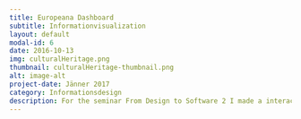 ```yaml
---
title: Europeana Dashboard
subtitle: Informationvisualization
layout: default
modal-id: 6
date: 2016-10-13
img: culturalHeritage.png
thumbnail: culturalHeritage-thumbnail.png
alt: image-alt
project-date: Jänner 2017
category: Informationsdesign
description: For the seminar From Design to Software 2 I made a interactive information visualization of the Europeana Database. To accomplish this task I used the JavaScript library d3.js.
---
```


